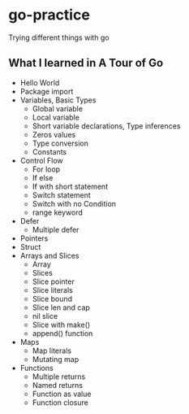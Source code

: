 # go-practice

Trying different things with go

## What I learned in A Tour of Go

-   Hello World
-   Package import
-   Variables, Basic Types
    -   Global variable
    -   Local variable
    -   Short variable declarations, Type inferences
    -   Zeros values
    -   Type conversion
    -   Constants
-   Control Flow
    -   For loop
    -   If else
    -   If with short statement
    -   Switch statement
    -   Switch with no Condition
    -   range keyword
-   Defer
    -   Multiple defer
-   Pointers
-   Struct
-   Arrays and Slices
    -   Array
    -   Slices
    -   Slice pointer
    -   Slice literals
    -   Slice bound
    -   Slice len and cap
    -   nil slice
    -   Slice with make()
    -   append() function
-   Maps
    -   Map literals
    -   Mutating map
-   Functions
    -   Multiple returns
    -   Named returns
    -   Function as value
    -   Function closure
